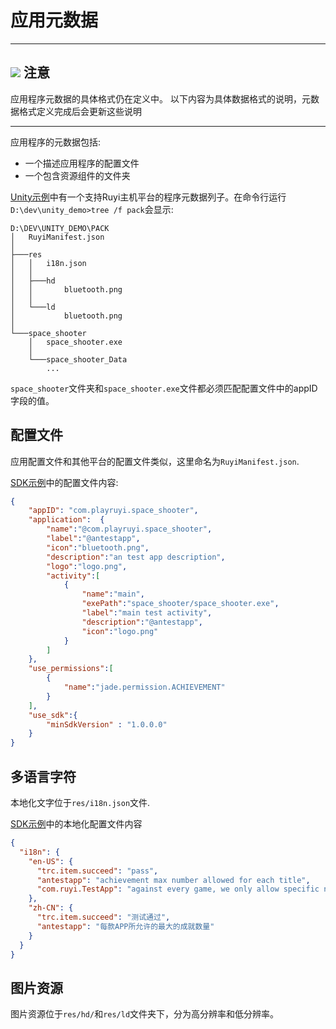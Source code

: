 # 应用元数据

---
## ![](/docs/img/warning.png) 注意
应用程序元数据的具体格式仍在定义中。
以下内容为具体数据格式的说明，元数据格式定义完成后会更新这些说明

---	

应用程序的元数据包括:

- 一个描述应用程序的配置文件
- 一个包含资源组件的文件夹

[Unity示例](https://bitbucket.org/playruyi/space_shooter)中有一个支持Ruyi主机平台的程序元数据列子。在命令行运行`D:\dev\unity_demo>tree /f pack`会显示:
```
D:\DEV\UNITY_DEMO\PACK
│   RuyiManifest.json
│
├───res
│   │   i18n.json
│   │
│   ├───hd
│   │       bluetooth.png
│   │
│   └───ld
│           bluetooth.png
│
└───space_shooter
    │   space_shooter.exe
    │
    └───space_shooter_Data
        ...
```

`space_shooter`文件夹和`space_shooter.exe`文件都必须匹配配置文件中的appID字段的值。

## 配置文件

应用配置文件和其他平台的配置文件类似，这里命名为`RuyiManifest.json`.

[SDK示例](https://bitbucket.org/playruyi/space_shooter/src/master/Pack/RuyiManifest.json)中的配置文件内容:
```json
{
	"appID": "com.playruyi.space_shooter",
	"application":	{
		"name":"@com.playruyi.space_shooter",
		"label":"@antestapp",
		"icon":"bluetooth.png",
		"description":"an test app description",
		"logo":"logo.png",
		"activity":[
			{
				"name":"main",
				"exePath":"space_shooter/space_shooter.exe",
				"label":"main test activity",
				"description":"@antestapp",
				"icon":"logo.png"
			}
		]
	},
	"use_permissions":[
		{
			"name":"jade.permission.ACHIEVEMENT"
		}
	],
	"use_sdk":{
		"minSdkVersion" : "1.0.0.0"
	}
}
```

## 多语言字符

本地化文字位于`res/i18n.json`文件.

[SDK示例](https://bitbucket.org/playruyi/space_shooter/src/master/Pack/res/i18n.json)中的本地化配置文件内容
```json
{
  "i18n": {
    "en-US": {
      "trc.item.succeed": "pass",
      "antestapp": "achievement max number allowed for each title",
      "com.ruyi.TestApp": "against every game, we only allow specific number of achievement to be created"
    },
    "zh-CN": {
      "trc.item.succeed": "测试通过",
      "antestapp": "每款APP所允许的最大的成就数量"
    }
  }
}
```

## 图片资源

图片资源位于`res/hd/`和`res/ld`文件夹下，分为高分辨率和低分辨率。